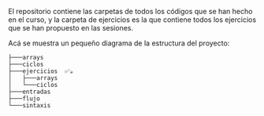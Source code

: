 El repositorio contiene las carpetas de todos los códigos que se han hecho en el curso, y la carpeta de ejercicios es la que 
contiene todos los ejercicios que se han propuesto en las sesiones.

Acá se muestra un pequeño diagrama de la estructura del proyecto:
```
├───arrays
├───ciclos
├───ejercicios  ✅☕
│   ├───arrays
│   └───ciclos
├───entradas
├───flujo
└───sintaxis
```

